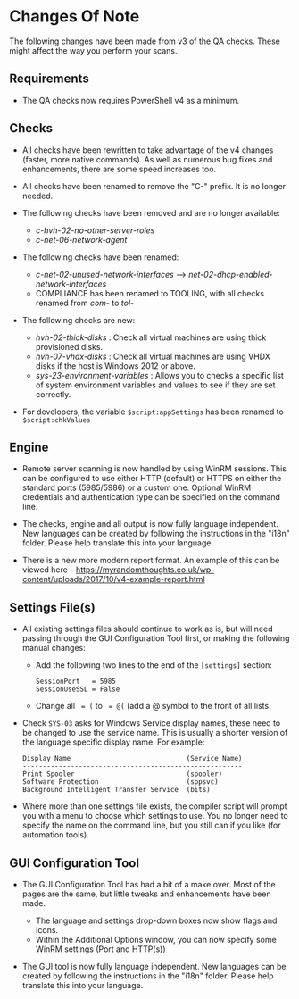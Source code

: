 # Changes Of Note
The following changes have been made from v3 of the QA checks.  These might affect the way you perform your scans.

## Requirements
- The QA checks now requires PowerShell v4 as a minimum.


## Checks
- All checks have been rewritten to take advantage of the v4 changes (faster, more native commands).
    As well as numerous bug fixes and enhancements, there are some speed increases too.

- All checks have been renamed to remove the "C-" prefix.  It is no longer needed.

- The following checks have been removed and are no longer available:
    - _c-hvh-02-no-other-server-roles_
    - _c-net-06-network-agent_

- The following checks have been renamed:
    - _c-net-02-unused-network-interfaces_    -->    _net-02-dhcp-enabled-network-interfaces_
    - COMPLIANCE has been renamed to TOOLING, with all checks renamed from _com-_ to _tol-_

- The following checks are new:
    - _hvh-02-thick-disks_ : Check all virtual machines are using thick provisioned disks.
    - _hvh-07-vhdx-disks_  : Check all virtual machines are using VHDX disks if the host is Windows 2012 or above.
    - _sys-23-environment-variables_ : Allows you to checks a specific list of system environment variables and values to see if they are set correctly.

- For developers, the variable `$script:appSettings` has been renamed to `$script:chkValues`


## Engine
- Remote server scanning is now handled by using WinRM sessions.
    This can be configured to use either HTTP (default) or HTTPS on either the standard ports (5985/5986) or a custom one.
    Optional WinRM credentials and authentication type can be specified on the command line.

- The checks, engine and all output is now fully language independent.
    New languages can be created by following the instructions in the "i18n" folder.  Please help translate this into your language.

- There is a new more modern report format.  An example of this can be viewed here – https://myrandomthoughts.co.uk/wp-content/uploads/2017/10/v4-example-report.html


## Settings File(s)
- All existing settings files should continue to work as is, but will need passing through the GUI Configuration Tool first, or making the following manual changes:
    - Add the following two lines to the end of the `[settings]` section:

          SessionPort   = 5985
          SessionUseSSL = False

    - Change all ` = (` to ` = @(`    (add a @ symbol to the front of all lists.

- Check `SYS-03` asks for Windows Service display names, these need to be changed to use the service name.
  This is usually a shorter version of the language specific display name.  For example:

      Display Name                             (Service Name)
      -------------------------------------------------------
      Print Spooler                            (spooler)
      Software Protection                      (sppsvc)
      Background Intelligent Transfer Service  (bits)


- Where more than one settings file exists, the compiler script will prompt you with a menu to choose which settings to use.
    You no longer need to specify the name on the command line, but you still can if you like (for automation tools).

## GUI Configuration Tool

- The GUI Configuration Tool has had a bit of a make over.  Most of the pages are the same, but little tweaks and enhancements have been made.
    - The language and settings drop-down boxes now show flags and icons.
    - Within the Additional Options window, you can now specify some WinRM settings (Port and HTTP(s))

- The GUI tool is now fully language independent.
    New languages can be created by following the instructions in the "i18n" folder.  Please help translate this into your language.

